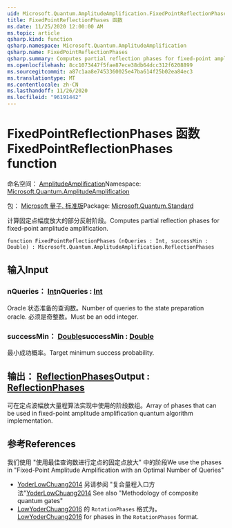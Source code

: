 ```yaml
---
uid: Microsoft.Quantum.AmplitudeAmplification.FixedPointReflectionPhases
title: FixedPointReflectionPhases 函数
ms.date: 11/25/2020 12:00:00 AM
ms.topic: article
qsharp.kind: function
qsharp.namespace: Microsoft.Quantum.AmplitudeAmplification
qsharp.name: FixedPointReflectionPhases
qsharp.summary: Computes partial reflection phases for fixed-point amplitude amplification.
ms.openlocfilehash: 8cc1073447f5fae87ece38db64dcc312f6208899
ms.sourcegitcommit: a87c1aa8e7453360025e47ba614f25b02ea84ec3
ms.translationtype: MT
ms.contentlocale: zh-CN
ms.lasthandoff: 11/26/2020
ms.locfileid: "96191442"
---
```

# <a name="fixedpointreflectionphases-function"></a><span data-ttu-id="7ecdd-102">FixedPointReflectionPhases 函数</span><span class="sxs-lookup"><span data-stu-id="7ecdd-102">FixedPointReflectionPhases function</span></span>

<span data-ttu-id="7ecdd-103">命名空间： [AmplitudeAmplification](xref:Microsoft.Quantum.AmplitudeAmplification)</span><span class="sxs-lookup"><span data-stu-id="7ecdd-103">Namespace: [Microsoft.Quantum.AmplitudeAmplification](xref:Microsoft.Quantum.AmplitudeAmplification)</span></span>

<span data-ttu-id="7ecdd-104">包： [Microsoft 量子. 标准版](https://nuget.org/packages/Microsoft.Quantum.Standard)</span><span class="sxs-lookup"><span data-stu-id="7ecdd-104">Package: [Microsoft.Quantum.Standard](https://nuget.org/packages/Microsoft.Quantum.Standard)</span></span>


<span data-ttu-id="7ecdd-105">计算固定点幅度放大的部分反射阶段。</span><span class="sxs-lookup"><span data-stu-id="7ecdd-105">Computes partial reflection phases for fixed-point amplitude amplification.</span></span>

```qsharp
function FixedPointReflectionPhases (nQueries : Int, successMin : Double) : Microsoft.Quantum.AmplitudeAmplification.ReflectionPhases
```


## <a name="input"></a><span data-ttu-id="7ecdd-106">输入</span><span class="sxs-lookup"><span data-stu-id="7ecdd-106">Input</span></span>

### <a name="nqueries--int"></a><span data-ttu-id="7ecdd-107">nQueries： [Int](xref:microsoft.quantum.lang-ref.int)</span><span class="sxs-lookup"><span data-stu-id="7ecdd-107">nQueries : [Int](xref:microsoft.quantum.lang-ref.int)</span></span>

<span data-ttu-id="7ecdd-108">Oracle 状态准备的查询数。</span><span class="sxs-lookup"><span data-stu-id="7ecdd-108">Number of queries to the state preparation oracle.</span></span> <span data-ttu-id="7ecdd-109">必须是奇整数。</span><span class="sxs-lookup"><span data-stu-id="7ecdd-109">Must be an odd integer.</span></span>


### <a name="successmin--double"></a><span data-ttu-id="7ecdd-110">successMin： [Double](xref:microsoft.quantum.lang-ref.double)</span><span class="sxs-lookup"><span data-stu-id="7ecdd-110">successMin : [Double](xref:microsoft.quantum.lang-ref.double)</span></span>

<span data-ttu-id="7ecdd-111">最小成功概率。</span><span class="sxs-lookup"><span data-stu-id="7ecdd-111">Target minimum success probability.</span></span>



## <a name="output--reflectionphases"></a><span data-ttu-id="7ecdd-112">输出： [ReflectionPhases](xref:Microsoft.Quantum.AmplitudeAmplification.ReflectionPhases)</span><span class="sxs-lookup"><span data-stu-id="7ecdd-112">Output : [ReflectionPhases](xref:Microsoft.Quantum.AmplitudeAmplification.ReflectionPhases)</span></span>

<span data-ttu-id="7ecdd-113">可在定点波幅放大量程算法实现中使用的阶段数组。</span><span class="sxs-lookup"><span data-stu-id="7ecdd-113">Array of phases that can be used in fixed-point amplitude amplification quantum algorithm implementation.</span></span>

## <a name="references"></a><span data-ttu-id="7ecdd-114">参考</span><span class="sxs-lookup"><span data-stu-id="7ecdd-114">References</span></span>

<span data-ttu-id="7ecdd-115">我们使用 "使用最佳查询数进行定点的固定点放大" 中的阶段</span><span class="sxs-lookup"><span data-stu-id="7ecdd-115">We use the phases in "Fixed-Point Amplitude Amplification with an Optimal Number of Queries"</span></span>

- <span data-ttu-id="7ecdd-116">[YoderLowChuang2014](https://arxiv.org/abs/1409.3305) 另请参阅 "复合量程入口方法"</span><span class="sxs-lookup"><span data-stu-id="7ecdd-116">[YoderLowChuang2014](https://arxiv.org/abs/1409.3305) See also "Methodology of composite quantum gates"</span></span>
- <span data-ttu-id="7ecdd-117">[LowYoderChuang2016](https://arxiv.org/abs/1603.03996) 的 `RotationPhases` 格式为。</span><span class="sxs-lookup"><span data-stu-id="7ecdd-117">[LowYoderChuang2016](https://arxiv.org/abs/1603.03996) for phases in the `RotationPhases` format.</span></span>